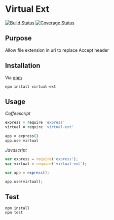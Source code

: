 # Virtual Ext
[![Build Status](https://travis-ci.org/scub45t3v3/virtual-ext.svg?branch=master)](https://travis-ci.org/scub45t3v3/virtual-ext)
[![Coverage Status](https://coveralls.io/repos/github/scub45t3v3/virtual-ext/badge.svg)](https://coveralls.io/github/scub45t3v3/virtual-ext)

## Purpose
Allow file extension in uri to replace Accept header

## Installation
Via [npm](https://www.npmjs.com/)

```
npm install virtual-ext
```

## Usage
*Coffeescript*

```coffeescript
express = require 'express'
virtual = require 'virtual-ext'

app = express()
app.use virtual
```

*Javascript*

```javascript
var express = require('express');
var virtual = require('virtual-ext');

var app = express();

app.use(virtual);
```

## Test
```
npm install
npm test
```